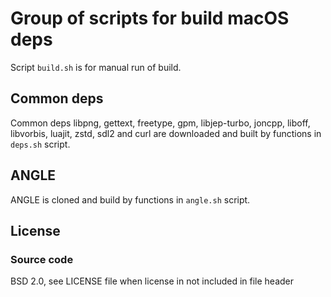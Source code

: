 # Group of scripts for build macOS deps

Script `build.sh` is for manual run of build.

## Common deps

Common deps libpng, gettext, freetype, gpm, libjep-turbo, joncpp, liboff,
libvorbis, luajit, zstd, sdl2 and curl are downloaded and built
by functions in `deps.sh` script.

## ANGLE

ANGLE is cloned and build by functions in `angle.sh` script.

## License

### Source code

BSD 2.0, see LICENSE file when license in not included in file header

